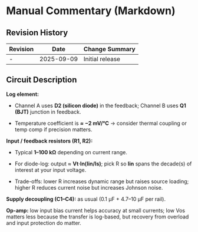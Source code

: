 # Manual Commentary (Markdown)

## Revision History

| Revision | Date       | Change Summary  |
| -------- | ---------- | --------------- |
| -        | 2025-09-09 | Initial release |

## Circuit Description

**Log element:**

- Channel A uses **D2 (silicon diode)** in the feedback; Channel B uses **Q1 (BJT)** junction in feedback.
    
- Temperature coefficient is **≈ −2 mV/°C** → consider thermal coupling or temp comp if precision matters.
    

**Input / feedback resistors (R1, R2):**

- Typical **1–100 kΩ** depending on current range.
    
- For diode-log: output ≈ **Vt·ln(Iin/Is)**; pick R so **Iin** spans the decade(s) of interest at your input voltage.
    
- Trade-offs: lower R increases dynamic range but raises source loading; higher R reduces current noise but increases Johnson noise.
    

**Supply decoupling (C1–C4):** as usual (0.1 µF + 4.7–10 µF per rail).

**Op-amp:** low input bias current helps accuracy at small currents; low Vos matters less because the transfer is log-based, but recovery from overload and input protection do matter.